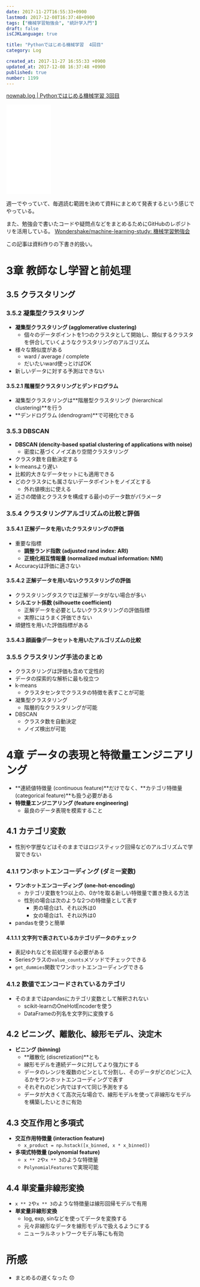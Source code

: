 ```yaml
---
date: 2017-11-27T16:55:33+0900
lastmod: 2017-12-08T16:37:48+0900
tags: ["機械学習勉強会", "統計学入門"]
draft: false
isCJKLanguage: true

title: "Pythonではじめる機械学習  4回目"
category: Log

created_at: 2017-11-27 16:55:33 +0900
updated_at: 2017-12-08 16:37:48 +0900
published: true
number: 1199
---
```


[nownab.log | Pythonではじめる機械学習 3回目](https://blog.nownabe.com/2017/11/19/1185.html)

<iframe style="width:120px;height:240px;" marginwidth="0" marginheight="0" scrolling="no" frameborder="0" src="//rcm-fe.amazon-adsystem.com/e/cm?lt1=_blank&bc1=000000&IS2=1&bg1=FFFFFF&fc1=000000&lc1=0000FF&t=nownabe0c-22&o=9&p=8&l=as4&m=amazon&f=ifr&ref=as_ss_li_til&asins=4873117984&linkId=05656b0761603e4e9f88423f102e42c6"></iframe>

週一でやっていて、毎週読む範囲を決めて資料にまとめて発表するという感じでやっている。

また、勉強会で書いたコードや疑問点などをまとめるためにGitHubのレポジトリを活用している。
[Wondershake/machine-learning-study: 機械学習勉強会](https://github.com/Wondershake/machine-learning-study)

この記事は資料作りの下書き的扱い。

# 3章 教師なし学習と前処理
## 3.5 クラスタリング
### 3.5.2 凝集型クラスタリング
* **凝集型クラスタリング (agglomerative clustering)**
    * 個々のデータポイントを1つのクラスタとして開始し、類似するクラスタを併合していくようなクラスタリングのアルゴリズム
* 様々な類似度がある
    * ward / average / complete
    * だいたいward使っとけばOK
* 新しいデータに対する予測はできない

#### 3.5.2.1 階層型クラスタリングとデンドログラム
* 凝集型クラスタリングは**階層型クラスタリング (hierarchical clustering)**を行う
* **デンドログラム (dendrogram)**で可視化できる

### 3.5.3 DBSCAN
* **DBSCAN (dencity-based spatial clustering of applications with noise)**
    * 密度に基づくノイズあり空間クラスタリング
* クラスタ数を自動決定する
* k-meansより遅い
* 比較的大きなデータセットにも適用できる
* どのクラスタにも属さないデータポイントをノイズとする
    * 外れ値検出に使える
* 近さの閾値とクラスタを構成する最小のデータ数がパラメータ

### 3.5.4 クラスタリングアルゴリズムの比較と評価
#### 3.5.4.1 正解データを用いたクラスタリングの評価
* 重要な指標
    * **調整ランド指数 (adjusted rand index: ARI)**
    * **正規化相互情報量 (normalized mutual information: NMI)**
* Accuracyは評価に適さない

#### 3.5.4.2 正解データを用いないクラスタリングの評価
* クラスタリングタスクでは正解データがない場合が多い
* **シルエット係数 (silhouette coefficient)**
    * 正解データを必要としないクラスタリングの評価指標
    * 実際にはうまく評価できない
* 頑健性を用いた評価指標がある

#### 3.5.4.3 顔画像データセットを用いたアルゴリズムの比較
### 3.5.5 クラスタリング手法のまとめ
* クラスタリングは評価も含めて定性的
* データの探索的な解析に最も役立つ
* k-means
    * クラスタセンタでクラスタの特徴を表すことが可能
* 凝集型クラスタリング
    * 階層的なクラスタリングが可能
* DBSCAN
    * クラスタ数を自動決定
    * ノイズ検出が可能

# 4章 データの表現と特徴量エンジニアリング
* **連続値特徴量 (continuous feature)**だけでなく、**カテゴリ特徴量 (categorical feature)**も扱う必要がある
* **特徴量エンジニアリング (feature engineering)**
    * 最良のデータ表現を模索すること

## 4.1 カテゴリ変数
* 性別や学歴などはそのままではロジスティック回帰などのアルゴリズムで学習できない

### 4.1.1 ワンホットエンコーディング (ダミー変数)
* **ワンホットエンコーディング (one-hot-encoding)**
    * カテゴリ変数を1つ以上の、0か1を取る新しい特徴量で置き換える方法
    * 性別の場合は次のような2つの特徴量として表す
        * 男の場合は1、それ以外は0
        * 女の場合は1、それ以外は0
* pandasを使うと簡単

#### 4.1.1.1 文字列で表されているカテゴリデータのチェック
* 表記ゆれなどを前処理する必要がある
* Seriesクラスの`value_counts`メソッドでチェックできる
* `get_dummies`関数でワンホットエンコーディングできる

### 4.1.2 数値でエンコードされているカテゴリ
* そのままではpandasにカテゴリ変数として解釈されない
    * scikit-learnのOneHotEncoderを使う
    * DataFrameの列名を文字列に変換する

## 4.2 ビニング、離散化、線形モデル、決定木
* **ビニング (binning)**
    * **離散化 (discretization)**とも
    * 線形モデルを連続データに対してより強力にする
    * データのレンジを複数のビンとして分割し、そのデータがどのビンに入るかをワンホットエンコーディングで表す
    * それぞれのビン内ではすべて同じ予測をする
    * データが大きくて高次元な場合で、線形モデルを使って非線形なモデルを構築したいときに有効

## 4.3 交互作用と多項式
* **交互作用特徴量 (interaction feature)**
    * `x_product = np.hstack([x_binned, x * x_binned])`
* **多項式特徴量 (polynomial feature)**
    * `x ** 2`や`x ** 3`のような特徴量
    * `PolynomialFeatures`で実現可能

## 4.4 単変量非線形変換
* `x ** 2`や`x ** 3`のような特徴量は線形回帰モデルで有用
* **単変量非線形変換**
    * log, exp, sinなどを使ってデータを変換する
    * 元々非線形なデータを線形モデルで扱えるようにする
    * ニューラルネットワークモデル等にも有効

# 所感
* まとめるの遅くなった :disappointed: 

```math
```
